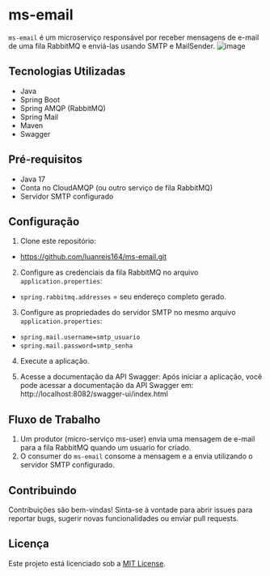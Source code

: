 ﻿# ms-email

`ms-email` é um microserviço responsável por receber mensagens de e-mail de uma fila RabbitMQ e enviá-las usando SMTP e MailSender.
![image](https://github.com/luanreis164/ms-email/assets/76753597/2fc81577-ced4-40f1-92be-7d107174d3b9)

## Tecnologias Utilizadas

- Java
- Spring Boot
- Spring AMQP (RabbitMQ)
- Spring Mail
- Maven
- Swagger


## Pré-requisitos

- Java 17
- Conta no CloudAMQP (ou outro serviço de fila RabbitMQ)
- Servidor SMTP configurado

## Configuração

1. Clone este repositório:
  - https://github.com/luanreis164/ms-email.git

2. Configure as credenciais da fila RabbitMQ no arquivo `application.properties`:
 - `spring.rabbitmq.addresses` = seu endereço completo gerado.

3. Configure as propriedades do servidor SMTP no mesmo arquivo `application.properties`:
  - `spring.mail.username=smtp_usuario`
  - `spring.mail.password=smtp_senha`

4. Execute a aplicação.

5. Acesse a documentação da API Swagger:
   Após iniciar a aplicação, você pode acessar a documentação da API Swagger em:
   http://localhost:8082/swagger-ui/index.html
## Fluxo de Trabalho

1. Um produtor (micro-serviço ms-user) envia uma mensagem de e-mail para a fila RabbitMQ quando um usuario for criado.
2. O consumer do `ms-email` consome a mensagem e a envia utilizando o servidor SMTP configurado.

## Contribuindo

Contribuições são bem-vindas! Sinta-se à vontade para abrir issues para reportar bugs, sugerir novas funcionalidades ou enviar pull requests.

## Licença

Este projeto está licenciado sob a [MIT License](LICENSE).
